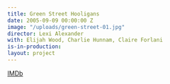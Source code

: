 ```yaml
---
title: Green Street Hooligans
date: 2005-09-09 00:00:00 Z
image: "/uploads/green-street-01.jpg"
director: Lexi Alexander
with: Elijah Wood, Charlie Hunnam, Claire Forlani
is-in-production: 
layout: project
---
```


[IMDb](https://www.imdb.com/title/tt0385002/?ref_=nv_sr_srsg_0_tt_7_nm_1_q_green%2520street)